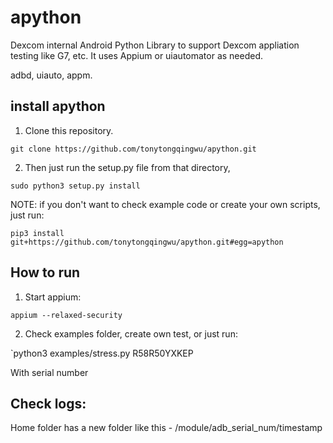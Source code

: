 # apython

Dexcom internal Android Python Library to support Dexcom appliation testing like G7, etc.  It uses Appium or uiautomator as needed.

adbd, uiauto, appm.

## install apython

1. Clone this repository.

`git clone https://github.com/tonytongqingwu/apython.git`   

2. Then just run the setup.py file from that directory,

`sudo python3 setup.py install`

NOTE: if you don't want to check example code or create your own scripts, just run:

`pip3 install git+https://github.com/tonytongqingwu/apython.git#egg=apython`

## How to run

1. Start appium:

`appium --relaxed-security `

2. Check examples folder, create own test, or just run:

`python3 examples/stress.py R58R50YXKEP  

With serial number 

## Check logs:

Home folder has a new folder like this - /module/adb_serial_num/timestamp 
